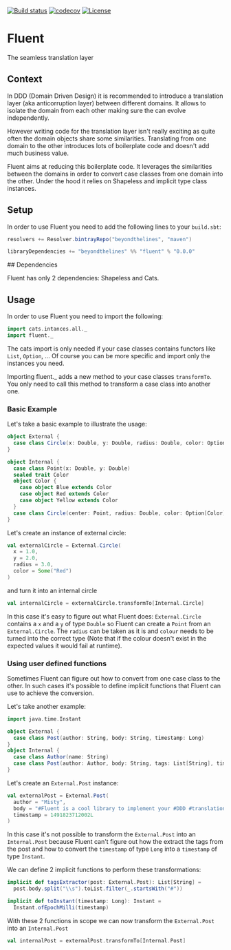 [![Build status](https://api.travis-ci.org/btlines/fluent.svg?branch=master)](https://travis-ci.org/btlines/fluent)
[![codecov](https://codecov.io/gh/btlines/fluent/branch/master/graph/badge.svg)](https://codecov.io/gh/btlines/fluent)
[![License](https://img.shields.io/:license-MIT-blue.svg)](https://opensource.org/licenses/MIT)

# Fluent
The seamless translation layer

## Context

In DDD (Domain Driven Design) it is recommended to introduce a translation layer (aka anticorruption layer) between different domains. It allows to isolate the domain from each other making sure the can evolve independently.

However writing code for the translation layer isn't really exciting as quite often the domain objects share some similarities. Translating from one domain to the other introduces lots of boilerplate code and doesn't add much business value.

Fluent aims at reducing this boilerplate code. It leverages the similarities between the domains in order to convert case classes from one domain into the other. Under the hood it relies on Shapeless and implicit type class instances.

## Setup

In order to use Fluent you need to add the following lines to your `build.sbt`:

```scala
resolvers += Resolver.bintrayRepo("beyondthelines", "maven")

libraryDependencies += "beyondthelines" %% "fluent" % "0.0.0"
```

## Dependencies

Fluent has only 2 dependencies: Shapeless and Cats.

## Usage

In order to use Fluent you need to import the following:

```scala
import cats.intances.all._ 
import fluent._
```

The cats import is only needed if your case classes contains functors like `List`, `Option`, ... Of course you can be more specific and import only the instances you need. 

Importing fluent._ adds a new method to your case classes `transformTo`. You only need to call this method to transform a case class into another one.

### Basic Example

Let's take a basic example to illustrate the usage:

```scala
object External {
  case class Circle(x: Double, y: Double, radius: Double, color: Option[String])
}

object Internal {
  case class Point(x: Double, y: Double)
  sealed trait Color
  object Color {
    case object Blue extends Color
    case object Red extends Color
    case object Yellow extends Color
  }
  case class Circle(center: Point, radius: Double, color: Option[Color])
}
```

Let's create an instance of external circle:

```scala
val externalCircle = External.Circle(
  x = 1.0,
  y = 2.0,
  radius = 3.0,
  color = Some("Red")
)
```

and turn it into an internal circle

```scala
val internalCircle = externalCircle.transformTo[Internal.Circle]
```

In this case it's easy to figure out what Fluent does:
`External.Circle` contains a `x` and a `y` of type `Double` so Fluent can create a `Point` from an `External.Circle`. The `radius` can be taken as it is and `colour` needs to be turned into the correct type (Note that if the colour doesn't exist in the expected values it would fail at runtime).

### Using user defined functions

Sometimes Fluent can figure out how to convert from one case class to the other. In such cases it's possible to define implicit functions that Fluent can use to achieve the conversion.

Let's take another example:

```scala
import java.time.Instant

object External {
  case class Post(author: String, body: String, timestamp: Long)
}
object Internal {
  case class Author(name: String)
  case class Post(author: Author, body: String, tags: List[String], timestamp: Instant)
}
```

Let's create an `External.Post` instance:

```scala
val externalPost = External.Post(
  author = "Misty",
  body = "#Fluent is a cool library to implement your #DDD #translationLayer seamlessly",
  timestamp = 1491823712002L
)
```

In this case it's not possible to transform the `External.Post` into an `Internal.Post` because Fluent can't figure out how the extract the tags from the post and how to convert the `timestamp` of type `Long` into a `timestamp` of type `Instant`.

We can define 2 implicit functions to perform these transformations:

```scala
implicit def tagsExtractor(post: External.Post): List[String] =
  post.body.split("\\s").toList.filter(_.startsWith("#"))

implicit def toInstant(timestamp: Long): Instant = 
  Instant.ofEpochMilli(timestamp)
```

With these 2 functions in scope we can now transform the `External.Post` into an `Internal.Post`

```scala
val internalPost = externalPost.transformTo[Internal.Post]
```
